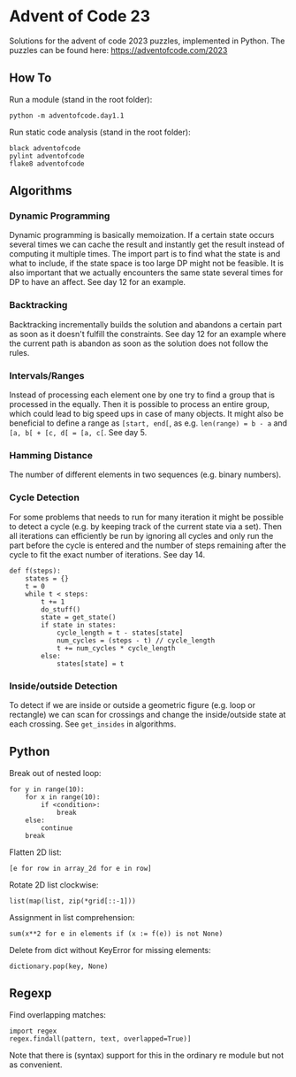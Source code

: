 # Advent of Code 23

Solutions for the advent of code 2023 puzzles, implemented in Python. The
puzzles can be found here: https://adventofcode.com/2023

## How To

Run a module (stand in the root folder):
```
python -m adventofcode.day1.1
```

Run static code analysis (stand in the root folder):
```
black adventofcode
pylint adventofcode
flake8 adventofcode

```

## Algorithms

### Dynamic Programming

Dynamic programming is basically memoization. If a certain state occurs several times we can cache
the result and instantly get the result instead of computing it multiple times. The import part is
to find what the state is and what to include, if the state space is too large DP might not be
feasible. It is also important that we actually encounters the same state several times for DP to
have an affect. See day 12 for an example.

### Backtracking

Backtracking incrementally builds the solution and abandons a certain part as soon as it doesn't
fulfill the constraints. See day 12 for an example where the current path is abandon as soon as the
solution does not follow the rules.

### Intervals/Ranges

Instead of processing each element one by one try to find a group that is processed in the equally.
Then it is possible to process an entire group, which could lead to big speed ups in case of many
objects. It might also be beneficial to define a range as `[start, end[`, as e.g.
`len(range) = b - a` and `[a, b[ + [c, d[ = [a, c[`. See day 5.

### Hamming Distance

The number of different elements in two sequences (e.g. binary numbers).

### Cycle Detection

For some problems that needs to run for many iteration it might be possible to detect a cycle
(e.g. by keeping track of the current state via a set). Then all iterations can efficiently be run
by ignoring all cycles and only run the part before the cycle is entered and the number of steps
remaining after the cycle to fit the exact number of iterations. See day 14.

```
def f(steps):
    states = {}
    t = 0
    while t < steps:
        t += 1
        do_stuff()
        state = get_state()
        if state in states:
            cycle_length = t - states[state]
            num_cycles = (steps - t) // cycle_length
            t += num_cycles * cycle_length
        else:
            states[state] = t
```

### Inside/outside Detection

To detect if we are inside or outside a geometric figure (e.g. loop or rectangle) we can scan for
crossings and change the inside/outside state at each crossing. See `get_insides` in algorithms.

## Python

Break out of nested loop:

```
for y in range(10):
    for x in range(10):
        if <condition>:
            break
    else:
        continue
    break
```

Flatten 2D list:
```
[e for row in array_2d for e in row]
```

Rotate 2D list clockwise:
```
list(map(list, zip(*grid[::-1]))
```

Assignment in list comprehension:
```
sum(x**2 for e in elements if (x := f(e)) is not None)
```

Delete from dict without KeyError for missing elements:
```
dictionary.pop(key, None)
```

## Regexp

Find overlapping matches:
```
import regex
regex.findall(pattern, text, overlapped=True)]
```
Note that there is (syntax) support for this in the ordinary re module but not as convenient.
